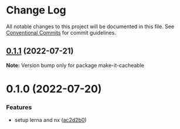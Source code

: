 # Change Log

All notable changes to this project will be documented in this file.
See [Conventional Commits](https://conventionalcommits.org) for commit guidelines.

## [0.1.1](https://github.com/achimoraites/node-projects/compare/make-it-cacheable@0.1.0...make-it-cacheable@0.1.1) (2022-07-21)

**Note:** Version bump only for package make-it-cacheable





# 0.1.0 (2022-07-20)


### Features

* setup lerna and nx ([ac2d2b0](https://github.com/achimoraites/node-projects/commit/ac2d2b0412fa84ec6073ea43f28cfcca083bae5e))
